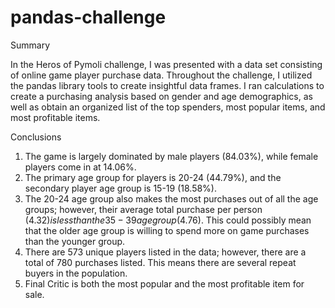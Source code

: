 # pandas-challenge
Summary

In the Heros of Pymoli challenge, I was presented with a data set consisting of online game player purchase data. Throughout the challenge, I utilized the pandas library tools to create insightful data frames. I ran calculations to create a purchasing analysis based on gender  and age demographics, as well as obtain an organized list of the top spenders, most popular items, and most profitable items.

Conclusions

1) The game is largely dominated by male players (84.03%), while female players come in at 14.06%. 
2) The primary age group for players is 20-24 (44.79%), and the secondary player age group is 15-19 (18.58%).
3) The 20-24 age group also makes the most purchases out of all the age groups; however, their average total purchase per person ($4.32) is less than the 35-39 age group ($4.76). This could possibly mean that the older age group is willing to spend more on game purchases than the younger group.
4) There are 573 unique players listed in the data; however, there are a total of 780 purchases listed. This means there are several repeat buyers in the population.
5) Final Critic is both the most popular and the most profitable item for sale.
